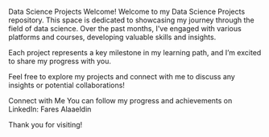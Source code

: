 Data Science Projects
Welcome!
Welcome to my Data Science Projects repository. This space is dedicated to showcasing my journey through the field of data science. Over the past months, I've engaged with various platforms and courses, developing valuable skills and insights.

Each project represents a key milestone in my learning path, and I’m excited to share my progress with you.

Feel free to explore my projects and connect with me to discuss any insights or potential collaborations!

Connect with Me
You can follow my progress and achievements on LinkedIn: Fares Alaaeldin

Thank you for visiting!
